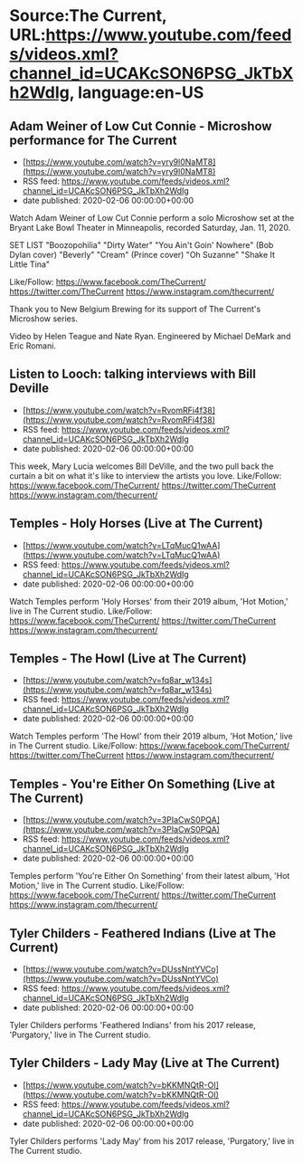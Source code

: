 # Source:The Current, URL:https://www.youtube.com/feeds/videos.xml?channel_id=UCAKcSON6PSG_JkTbXh2WdIg, language:en-US

## Adam Weiner of Low Cut Connie - Microshow performance for The Current
 - [https://www.youtube.com/watch?v=yry9l0NaMT8](https://www.youtube.com/watch?v=yry9l0NaMT8)
 - RSS feed: https://www.youtube.com/feeds/videos.xml?channel_id=UCAKcSON6PSG_JkTbXh2WdIg
 - date published: 2020-02-06 00:00:00+00:00

Watch Adam Weiner of Low Cut Connie perform a solo Microshow set at the Bryant Lake Bowl Theater in Minneapolis, recorded Saturday, Jan. 11, 2020.

SET LIST
"Boozopohilia"
"Dirty Water"
"You Ain't Goin' Nowhere" (Bob Dylan cover)
"Beverly"
"Cream" (Prince cover)
"Oh Suzanne"
"Shake It Little Tina"

Like/Follow:
https://www.facebook.com/TheCurrent/
https://twitter.com/TheCurrent
https://www.instagram.com/thecurrent/

Thank you to New Belgium Brewing for its support of The Current's Microshow series.

Video by Helen Teague and Nate Ryan.
Engineered by Michael DeMark and Eric Romani.

## Listen to Looch: talking interviews with Bill Deville
 - [https://www.youtube.com/watch?v=RvomRFi4f38](https://www.youtube.com/watch?v=RvomRFi4f38)
 - RSS feed: https://www.youtube.com/feeds/videos.xml?channel_id=UCAKcSON6PSG_JkTbXh2WdIg
 - date published: 2020-02-06 00:00:00+00:00

This week, Mary Lucia welcomes Bill DeVille, and the two pull back the curtain a bit on what it's like to interview the artists you love.
Like/Follow:
https://www.facebook.com/TheCurrent/
https://twitter.com/TheCurrent
https://www.instagram.com/thecurrent/

## Temples - Holy Horses (Live at The Current)
 - [https://www.youtube.com/watch?v=LTqMucQ1wAA](https://www.youtube.com/watch?v=LTqMucQ1wAA)
 - RSS feed: https://www.youtube.com/feeds/videos.xml?channel_id=UCAKcSON6PSG_JkTbXh2WdIg
 - date published: 2020-02-06 00:00:00+00:00

Watch Temples perform 'Holy Horses' from their 2019 album, 'Hot Motion,' live in The Current studio.
Like/Follow:
https://www.facebook.com/TheCurrent/
https://twitter.com/TheCurrent
https://www.instagram.com/thecurrent/

## Temples - The Howl (Live at The Current)
 - [https://www.youtube.com/watch?v=fq8ar_w134s](https://www.youtube.com/watch?v=fq8ar_w134s)
 - RSS feed: https://www.youtube.com/feeds/videos.xml?channel_id=UCAKcSON6PSG_JkTbXh2WdIg
 - date published: 2020-02-06 00:00:00+00:00

Watch Temples perform 'The Howl' from their 2019 album, 'Hot Motion,' live in The Current studio.
Like/Follow:
https://www.facebook.com/TheCurrent/
https://twitter.com/TheCurrent
https://www.instagram.com/thecurrent/

## Temples - You're Either On Something (Live at The Current)
 - [https://www.youtube.com/watch?v=3PIaCwS0PQA](https://www.youtube.com/watch?v=3PIaCwS0PQA)
 - RSS feed: https://www.youtube.com/feeds/videos.xml?channel_id=UCAKcSON6PSG_JkTbXh2WdIg
 - date published: 2020-02-06 00:00:00+00:00

Temples perform 'You're Either On Something' from their latest album, 'Hot Motion,' live in The Current studio.
Like/Follow:
https://www.facebook.com/TheCurrent/
https://twitter.com/TheCurrent
https://www.instagram.com/thecurrent/

## Tyler Childers - Feathered Indians (Live at The Current)
 - [https://www.youtube.com/watch?v=DUssNntYVCo](https://www.youtube.com/watch?v=DUssNntYVCo)
 - RSS feed: https://www.youtube.com/feeds/videos.xml?channel_id=UCAKcSON6PSG_JkTbXh2WdIg
 - date published: 2020-02-06 00:00:00+00:00

Tyler Childers performs 'Feathered Indians' from his 2017 release, 'Purgatory,' live in The Current studio.

## Tyler Childers - Lady May (Live at The Current)
 - [https://www.youtube.com/watch?v=bKKMNQtR-OI](https://www.youtube.com/watch?v=bKKMNQtR-OI)
 - RSS feed: https://www.youtube.com/feeds/videos.xml?channel_id=UCAKcSON6PSG_JkTbXh2WdIg
 - date published: 2020-02-06 00:00:00+00:00

Tyler Childers performs 'Lady May' from his 2017 release, 'Purgatory,' live in The Current studio.

